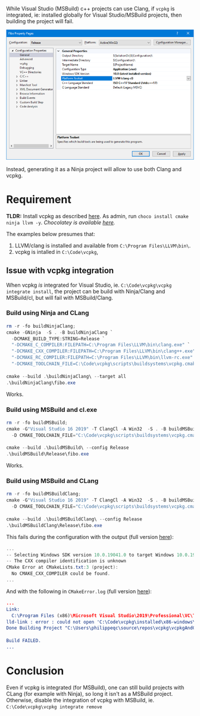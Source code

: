 While Visual Studio (MSBuild) c++ projects can use Clang, if `vcpkg` is integrated, ie: installed globally for Visual Studio/MSBuild projects, then building the project will fail.

 ![Platform Toolset Clang](./doc/PlatformToolset.png)

Instead, generating it as a Ninja project will allow to use both Clang and vcpkg.

# Requirement
**TLDR:** Install vcpkg as described [here](https://vcpkg.io/en/index.html). As admin, run `choco install cmake ninja llvm -y`. *Chocolatey is available [here](https://chocolatey.org/).*

The examples below presumes that:
1. LLVM/clang is installed and available from `C:\Program Files\LLVM\bin\`.
1. vcpkg is intalled in `C:\Code\vcpkg`,

## Issue with vcpkg integration

When vcpkg *is* integrated for Visual Studio, ie. `C:\Code\vcpkg\vcpkg integrate install`, the project can be build with Ninja/Clang and MSBuild/cl, but will fail with MSBuild/Clang.

### Build using Ninja and CLang
```powershell
rm -r -fo buildNinjaClang; 
cmake -GNinja  -S . -B buildNinjaClang `
  -DCMAKE_BUILD_TYPE:STRING=Release `
  "-DCMAKE_C_COMPILER:FILEPATH=C:\Program Files\LLVM\bin\clang.exe" `
  "-DCMAKE_CXX_COMPILER:FILEPATH=C:\Program Files\LLVM\bin\clang++.exe" `
  "-DCMAKE_RC_COMPILER:FILEPATH=C:\Program Files\LLVM\bin\llvm-rc.exe" `
  "-DCMAKE_TOOLCHAIN_FILE=C:\Code\vcpkg\scripts\buildsystems\vcpkg.cmake"

cmake --build .\buildNinjaClang\ --target all
.\buildNinjaClang\fibo.exe
```

Works.

### Build using MSBuild and cl.exe

```powershell
rm -r -fo buildMSBuild; 
cmake -G"Visual Studio 16 2019" -T ClangCl -A Win32  -S . -B buildMSBuild `
  -D CMAKE_TOOLCHAIN_FILE="C:\Code\vcpkg\scripts\buildsystems\vcpkg.cmake"

cmake --build .\buildMSBuild\ --config Release
.\buildMSBuild\Release\fibo.exe
```

Works.

### Build using MSBuild and CLang

```powershell
rm -r -fo buildMSBuildClang; 
cmake -G"Visual Studio 16 2019" -T ClangCl -A Win32  -S . -B buildMSBuildClang `
  -D CMAKE_TOOLCHAIN_FILE="C:\Code\vcpkg\scripts\buildsystems\vcpkg.cmake"

cmake --build .\buildMSBuildClang\ --config Release
.\buildMSBuildClang\Release\fibo.exe
```

This fails during the configuration with the output (full version [here](./doc/FullOutputFailingConfiguration.md)):
```powershell
...
-- Selecting Windows SDK version 10.0.19041.0 to target Windows 10.0.19044.
-- The CXX compiler identification is unknown
CMake Error at CMakeLists.txt:3 (project):
  No CMAKE_CXX_COMPILER could be found.
...
```

And with the following in `CMakeError.log` (full version [here](./doc/CMakeError.log)):
```CMake
...
Link:
  C:\Program Files (x86)\Microsoft Visual Studio\2019\Professional\VC\Tools\Llvm\bin\lld-link.exe /OUT:".\CompilerIdCXX.exe" /INCREMENTAL:NO /LIBPATH:"C:\Code\vcpkg\installed\x86-windows\lib" /LIBPATH:"C:\Code\vcpkg\installed\x86-windows\lib\manual-link" kernel32.lib user32.lib gdi32.lib winspool.lib comdlg32.lib advapi32.lib shell32.lib ole32.lib oleaut32.lib uuid.lib odbc32.lib odbccp32.lib "C:\Code\vcpkg\installed\x86-windows\lib\*.lib" /MANIFEST /MANIFESTUAC:"level='asInvoker' uiAccess='false'" /manifest:embed /PDB:".\CompilerIdCXX.pdb" /SUBSYSTEM:CONSOLE /DYNAMICBASE /NXCOMPAT /IMPLIB:".\CompilerIdCXX.lib"  Debug\CMakeCXXCompilerId.obj
lld-link : error : could not open 'C:\Code\vcpkg\installed\x86-windows\lib\*.lib': invalid argument [C:\Users\philippeqc\source\repos\vcpkg\vcpkgAndClang\buildMSBuildClang\CMakeFiles\3.24.3\CompilerIdCXX\CompilerIdCXX.vcxproj]
Done Building Project "C:\Users\philippeqc\source\repos\vcpkg\vcpkgAndClang\buildMSBuildClang\CMakeFiles\3.24.3\CompilerIdCXX\CompilerIdCXX.vcxproj" (default targets) -- FAILED.

Build FAILED.
...
```



# Conclusion
Even if vcpkg is integrated (for MSBuild), one can still build projects with CLang (for example with Ninja), so long it isn't as a MSBuild project. Otherwise, disable the integration of vcpkg with MSBuild, ie. `C:\Code\vcpkg\vcpkg integrate remove`

